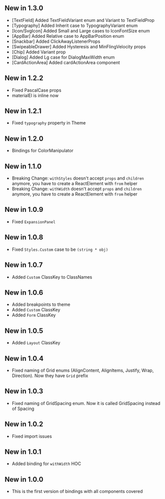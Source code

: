 ## New in 1.3.0
* [TextField] Added TextFieldVariant enum and Variant to TextFieldProp
* [Typography] Added Inherit case to TypographyVariant enum
* [Icon/SvgIcon] Added Small and Large cases to IconFontSize enum
* [AppBar] Added Relative case to AppBarPosition enum
* [Snackbar] Added ClickAwayListenerProps
* [SwipeableDrawer] Added Hysteresis and MinFlingVelocity props
* [Chip] Added Variant prop
* [Dialog] Added Lg case for DialogMaxWidth enum
* [CardActionArea] Added cardActionArea component

## New in 1.2.2
* Fixed PascalCase props
* materialEl is inline now

## New in 1.2.1
* Fixed `typography` property in Theme

## New in 1.2.0
* Bindings for ColorManipulator

## New in 1.1.0
* Breaking Change: `withStyles` doesn't accept `props` and `children` anymore, you have to create a ReactElement with `from` helper
* Breaking Change: `withWidth` doesn't accept `props` and `children` anymore, you have to create a ReactElement with `from` helper

## New in 1.0.9
* Fixed `ExpansionPanel`

## New in 1.0.8
* Fixed `Styles.Custom` case to be `(string * obj)`

## New in 1.0.7
* Added `Custom` ClassKey to ClassNames

## New in 1.0.6
* Added breakpoints to theme
* Added `Custom` ClassKey
* Added `Form` ClassKey

## New in 1.0.5
* Added `Layout` ClassKey

## New in 1.0.4
* Fixed naming of Grid enums (AlignContent, AlignItems, Justify, Wrap, Direction). Now they have `Grid` prefix

## New in 1.0.3 
* Fixed naming of GridSpacing enum. Now it is called GridSpacing instead of Spacing

## New in 1.0.2
* Fixed import issues

## New in 1.0.1
* Added binding for `withWidth` HOC

## New in 1.0.0
* This is the first version of bindings with all components covered